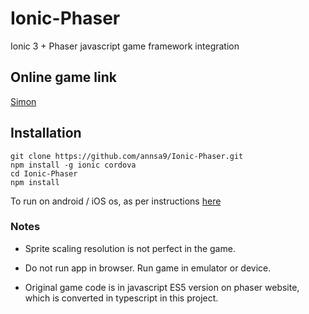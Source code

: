 # Ionic-Phaser
Ionic 3 + Phaser javascript game framework integration

## Online game link
[Simon](https://phaser.io/examples/v2/games/simon)

## Installation

```
git clone https://github.com/annsa9/Ionic-Phaser.git
npm install -g ionic cordova
cd Ionic-Phaser
npm install
```

To run on android / iOS os, as per instructions [here](https://ionicframework.com/docs/intro/deploying/)

### Notes

* Sprite scaling resolution is not perfect in the game.

* Do not run app in browser. Run game in emulator or device.

* Original game code is in javascript ES5 version on phaser website, which is converted in typescript in this project.